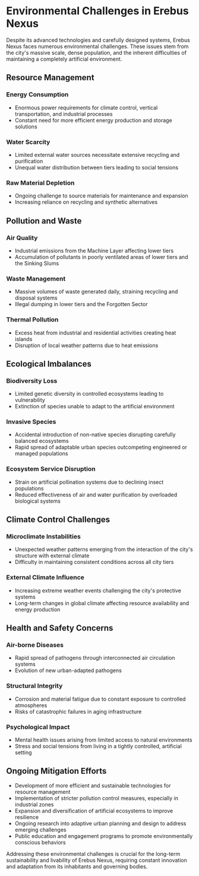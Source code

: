 # Environmental Challenges in Erebus Nexus

Despite its advanced technologies and carefully designed systems, Erebus Nexus faces numerous environmental challenges. These issues stem from the city's massive scale, dense population, and the inherent difficulties of maintaining a completely artificial environment.

## Resource Management

### Energy Consumption

- Enormous power requirements for climate control, vertical transportation, and industrial processes
- Constant need for more efficient energy production and storage solutions

### Water Scarcity

- Limited external water sources necessitate extensive recycling and purification
- Unequal water distribution between tiers leading to social tensions

### Raw Material Depletion

- Ongoing challenge to source materials for maintenance and expansion
- Increasing reliance on recycling and synthetic alternatives

## Pollution and Waste

### Air Quality

- Industrial emissions from the Machine Layer affecting lower tiers
- Accumulation of pollutants in poorly ventilated areas of lower tiers and the Sinking Slums

### Waste Management

- Massive volumes of waste generated daily, straining recycling and disposal systems
- Illegal dumping in lower tiers and the Forgotten Sector

### Thermal Pollution

- Excess heat from industrial and residential activities creating heat islands
- Disruption of local weather patterns due to heat emissions

## Ecological Imbalances

### Biodiversity Loss

- Limited genetic diversity in controlled ecosystems leading to vulnerability
- Extinction of species unable to adapt to the artificial environment

### Invasive Species

- Accidental introduction of non-native species disrupting carefully balanced ecosystems
- Rapid spread of adaptable urban species outcompeting engineered or managed populations

### Ecosystem Service Disruption

- Strain on artificial pollination systems due to declining insect populations
- Reduced effectiveness of air and water purification by overloaded biological systems

## Climate Control Challenges

### Microclimate Instabilities

- Unexpected weather patterns emerging from the interaction of the city's structure with external climate
- Difficulty in maintaining consistent conditions across all city tiers

### External Climate Influence

- Increasing extreme weather events challenging the city's protective systems
- Long-term changes in global climate affecting resource availability and energy production

## Health and Safety Concerns

### Air-borne Diseases

- Rapid spread of pathogens through interconnected air circulation systems
- Evolution of new urban-adapted pathogens

### Structural Integrity

- Corrosion and material fatigue due to constant exposure to controlled atmospheres
- Risks of catastrophic failures in aging infrastructure

### Psychological Impact

- Mental health issues arising from limited access to natural environments
- Stress and social tensions from living in a tightly controlled, artificial setting

## Ongoing Mitigation Efforts

- Development of more efficient and sustainable technologies for resource management
- Implementation of stricter pollution control measures, especially in industrial zones
- Expansion and diversification of artificial ecosystems to improve resilience
- Ongoing research into adaptive urban planning and design to address emerging challenges
- Public education and engagement programs to promote environmentally conscious behaviors

Addressing these environmental challenges is crucial for the long-term sustainability and livability of Erebus Nexus, requiring constant innovation and adaptation from its inhabitants and governing bodies.
